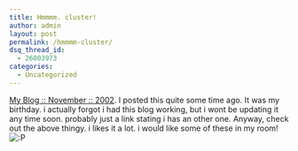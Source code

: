 ```yaml
---
title: Hmmmm. cluster!
author: admin
layout: post
permalink: /hmmmm-cluster/
dsq_thread_id:
  - 26003973
categories:
  - Uncategorized
---
```

[My Blog :: November :: 2002][1]. I posted this quite some time ago. It was my birthday. i actually forgot i had this blog working, but i wont be updating it any time soon. probably just a link stating i has an other one. Anyway, check out the above thingy. i likes it a lot. i would like some of these in my room! <img src="http://blog.lotas-smartman.net/wp-includes/images/smilies/icon_razz.gif" alt=":P" class="wp-smiley" />

 [1]: http://www.lotas-smartman.net/b2/index.php?m=200211#8 "My Blog :: November :: 2002"